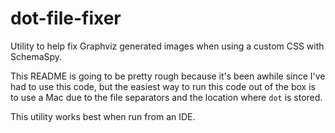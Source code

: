 dot-file-fixer
==============

Utility to help fix Graphviz generated images when using a custom CSS with SchemaSpy.

This README is going to be pretty rough because it's been awhile since I've had to use this code, but the easiest way to run this code out of the box is to use a Mac due to the file separators and the location where `dot` is stored.

This utility works best when run from an IDE.
